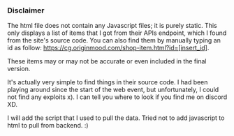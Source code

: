 ### Disclaimer

The html file does not contain any Javascript files; it is purely static. This only displays a list of items that I got from their APIs endpoint, which I found from the site's source code. You can also find them by manually typing an id as follow: https://cg.originmood.com/shop-item.html?id=[insert_id]. 

These items may or may not be accurate or even included in the final version. 

It's actually very simple to find things in their source code. I had been playing around since the start of the web event, but unfortunately, I could not find any exploits x). I can tell you where to look if you find me on discord XD.

I will add the script that I used to pull the data. Tried not to add javascript to html to pull from backend. :)
